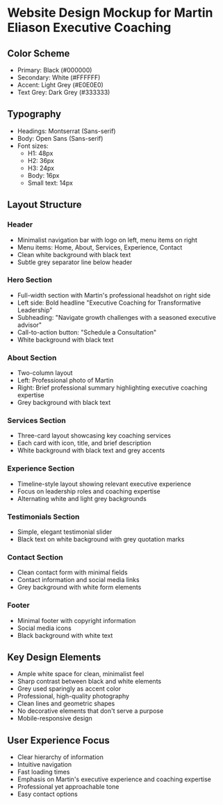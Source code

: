 # Website Design Mockup for Martin Eliason Executive Coaching

## Color Scheme
- Primary: Black (#000000)
- Secondary: White (#FFFFFF)
- Accent: Light Grey (#E0E0E0)
- Text Grey: Dark Grey (#333333)

## Typography
- Headings: Montserrat (Sans-serif)
- Body: Open Sans (Sans-serif)
- Font sizes: 
  - H1: 48px
  - H2: 36px
  - H3: 24px
  - Body: 16px
  - Small text: 14px

## Layout Structure

### Header
- Minimalist navigation bar with logo on left, menu items on right
- Menu items: Home, About, Services, Experience, Contact
- Clean white background with black text
- Subtle grey separator line below header

### Hero Section
- Full-width section with Martin's professional headshot on right side
- Left side: Bold headline "Executive Coaching for Transformative Leadership"
- Subheading: "Navigate growth challenges with a seasoned executive advisor"
- Call-to-action button: "Schedule a Consultation"
- White background with black text

### About Section
- Two-column layout
- Left: Professional photo of Martin
- Right: Brief professional summary highlighting executive coaching expertise
- Grey background with black text

### Services Section
- Three-card layout showcasing key coaching services
- Each card with icon, title, and brief description
- White background with black text and grey accents

### Experience Section
- Timeline-style layout showing relevant executive experience
- Focus on leadership roles and coaching expertise
- Alternating white and light grey backgrounds

### Testimonials Section
- Simple, elegant testimonial slider
- Black text on white background with grey quotation marks

### Contact Section
- Clean contact form with minimal fields
- Contact information and social media links
- Grey background with white form elements

### Footer
- Minimal footer with copyright information
- Social media icons
- Black background with white text

## Key Design Elements
- Ample white space for clean, minimalist feel
- Sharp contrast between black and white elements
- Grey used sparingly as accent color
- Professional, high-quality photography
- Clean lines and geometric shapes
- No decorative elements that don't serve a purpose
- Mobile-responsive design

## User Experience Focus
- Clear hierarchy of information
- Intuitive navigation
- Fast loading times
- Emphasis on Martin's executive experience and coaching expertise
- Professional yet approachable tone
- Easy contact options
